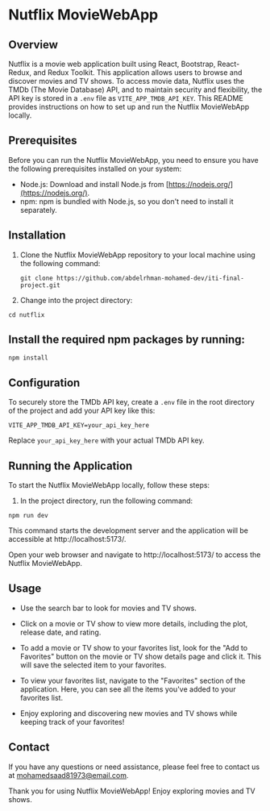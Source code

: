 # Nutflix MovieWebApp

## Overview

Nutflix is a movie web application built using React, Bootstrap, React-Redux, and Redux Toolkit. This application allows users to browse and discover movies and TV shows. To access movie data, Nutflix uses the TMDb (The Movie Database) API, and to maintain security and flexibility, the API key is stored in a `.env` file as `VITE_APP_TMDB_API_KEY`. This README provides instructions on how to set up and run the Nutflix MovieWebApp locally.

## Prerequisites

Before you can run the Nutflix MovieWebApp, you need to ensure you have the following prerequisites installed on your system:

- Node.js: Download and install Node.js from [https://nodejs.org/](https://nodejs.org/).
- npm: npm is bundled with Node.js, so you don't need to install it separately.

## Installation

1. Clone the Nutflix MovieWebApp repository to your local machine using the following command:

   ```shell
   git clone https://github.com/abdelrhman-mohamed-dev/iti-final-project.git
   ```

2. Change into the project directory:

```shell
cd nutflix
```

## Install the required npm packages by running:

```shell
npm install
```

## Configuration

To securely store the TMDb API key, create a `.env` file in the root directory of the project and add your API key like this:

```env
VITE_APP_TMDB_API_KEY=your_api_key_here
```

Replace `your_api_key_here` with your actual TMDb API key.

## Running the Application

To start the Nutflix MovieWebApp locally, follow these steps:

1. In the project directory, run the following command:

```shell
npm run dev
```

This command starts the development server and the application will be accessible at http://localhost:5173/.

Open your web browser and navigate to http://localhost:5173/ to access the Nutflix MovieWebApp.

## Usage

- Use the search bar to look for movies and TV shows.

- Click on a movie or TV show to view more details, including the plot, release date, and rating.

- To add a movie or TV show to your favorites list, look for the "Add to Favorites" button on the movie or TV show details page and click it. This will save the selected item to your favorites.

- To view your favorites list, navigate to the "Favorites" section of the application. Here, you can see all the items you've added to your favorites list.

- Enjoy exploring and discovering new movies and TV shows while keeping track of your favorites!

## Contact

If you have any questions or need assistance, please feel free to contact us at mohamedsaad81973@email.com.

Thank you for using Nutflix MovieWebApp! Enjoy exploring movies and TV shows.

